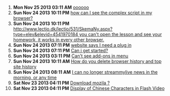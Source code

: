 1. **Mon Nov 25 2013 03:11 AM** [oooooo](https://support.mozilla.org/en-US/questions/978609?esab=a&s=&r=100&as=s "woot woot")
1. **Sun Nov 24 2013 10:11 PM** [how can I see the complex script in my browser?](https://support.mozilla.org/en-US/questions/978592?esab=a&s=&r=101&as=s "my phone doesn't support some fonts 
(for example Tamil)
so I can't read th..")
1. **Sun Nov 24 2013 10:11 PM** [http://www.lectio.dk/lectio/531/SkemaNy.aspx?type=elev&elevid=4541970184 you can't open the lesson and see your homework, it works in every other browser.](https://support.mozilla.org/en-US/questions/978593?esab=a&s=&r=102&as=s "In this link:")
1. **Sun Nov 24 2013 07:11 PM** [website says I need a plug in](https://support.mozilla.org/en-US/questions/978582?esab=a&s=&r=103&as=s "when I tap icon nothing happens? where do I find. plug in and how do I inst..")
1. **Sun Nov 24 2013 07:11 PM** [Can i get started?](https://support.mozilla.org/en-US/questions/978581?esab=a&s=&r=104&as=s "Because , im ready to use this app.")
1. **Sun Nov 24 2013 03:11 PM** [Can't see add-ons in menu](https://support.mozilla.org/en-US/questions/978575?esab=a&s=&r=105&as=s "On my Samsung Galaxy Note 2 using JB 4.1.2, when I tap on the menu button o..")
1. **Sun Nov 24 2013 10:11 AM** [How do you delete browser history and top site history](https://support.mozilla.org/en-US/questions/978541?esab=a&s=&r=106&as=s "Can't delete history")
1. **Sun Nov 24 2013 08:11 AM** [I can no longer streammylive news in the morning, or any time](https://support.mozilla.org/en-US/questions/978533?esab=a&s=&r=107&as=s "I can no longer listen to talk radio on I heart. my nexus 1st gen.")
1. **Sat Nov 23 2013 04:11 PM** [Download mozila ?](https://support.mozilla.org/en-US/questions/978497?esab=a&s=&r=108&as=s "Mozila")
1. **Sat Nov 23 2013 04:11 PM** [Display of Chinese Characters in Flash Video](https://support.mozilla.org/en-US/questions/978494?esab=a&s=&r=109&as=s "Help needed to resolve issue with display of chinese fonts in Firefox.")
